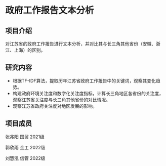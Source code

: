 # 政府工作报告文本分析

## 项目介绍

对江苏省的政府工作报告进行文本分析，并对比其与长三角其他省份（安徽、浙江、上海）的区别。

## 研究内容

- 根据TF-IDF算法，提取历年江苏省政府工作报告中的关键词，观察其变化趋势。
- 构建政府环境关注度和数字化关注度指标，计算长三角地区各省份的关注度，观察江苏省关注度与长三角其他省份的对比情况。
- 观察江苏省政府关注度对地区发展的影响。

## 项目成员

张兆阳 国贸 2021级

郭欣雨 金工 2022级

刘慧泓 信管 2022级